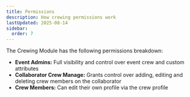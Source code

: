 ```yaml
---
title: Permissions
description: How crewing permissions work
lastUpdated: 2025-08-14
sidebar:
  order: 7
---
```


The Crewing Module has the following permissions breakdown:

- **Event Admins:** Full visibility and control over event crew and custom attributes
- **Collaborator Crew Manage:** Grants control over adding, editing and deleting crew members on the collaborator
- **Crew Members:** Can edit their own profile via the crew profile